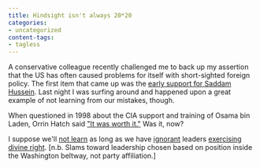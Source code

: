 ```yaml
---
title: Hindsight isn't always 20*20
categories:
- uncategorized
content-tags:
- tagless
---
```


A conservative colleague recently challenged me to back up my assertion that the US has often caused problems for itself with short-sighted foreign policy.  The first item that came up was the [early
support for Saddam Hussein][1].  Last night I was surfing around and happened upon a great example of not learning from our mistakes, though.

   [1]: http://zhengyi.org/archives/000008.php

When questioned in 1998 about the CIA support and training of Osama bin Laden, Orrin Hatch said ["It was worth it."][2]  Was it, now?

   [2]: http://web.archive.org/web/20010602111315rn_3/www.msnbc.com/news/190144.asp?cp1=1

I suppose we'll [not learn][3] as long as we have [ignorant][4] leaders [exercising
divine right][5].  [n.b. Slams toward leadership chosen based on position inside the Washington beltway, not party affiliation.]

   [3]: http://www.atimes.com/atimes/Central_Asia/EF14Ag01.html
   [4]: http://www.poynter.org/dg.lts/id.45/aid.48947/column.htm
   [5]: http://www.msnbc.com/news/980764.asp
